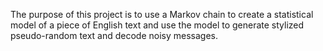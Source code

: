 The purpose of this project is to use a Markov chain to create a statistical model of a piece of English text and use the model
to generate stylized pseudo-random text and decode noisy messages.
